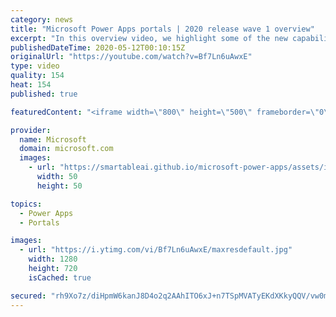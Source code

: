 ```yaml
---
category: news
title: "Microsoft Power Apps portals | 2020 release wave 1 overview"
excerpt: "In this overview video, we highlight some of the new capabilities included in the latest update to Microsoft Power Apps portals.     Here are the capabilities covered:   •    Power BI integration, so you can quickly add Power BI reports, tables, and dashboards to your portals without coding.  •    Themes"
publishedDateTime: 2020-05-12T00:10:15Z
originalUrl: "https://youtube.com/watch?v=Bf7Ln6uAwxE"
type: video
quality: 154
heat: 154
published: true

featuredContent: "<iframe width=\"800\" height=\"500\" frameborder=\"0\" src=\"https://www.youtube.com/embed/Bf7Ln6uAwxE\" allow=\"accelerometer; autoplay; encrypted-media; gyroscope; picture-in-picture\" allowfullscreen></iframe>"

provider:
  name: Microsoft
  domain: microsoft.com
  images:
    - url: "https://smartableai.github.io/microsoft-power-apps/assets/images/organizations/microsoft.com-50x50.jpg"
      width: 50
      height: 50

topics:
  - Power Apps
  - Portals

images:
  - url: "https://i.ytimg.com/vi/Bf7Ln6uAwxE/maxresdefault.jpg"
    width: 1280
    height: 720
    isCached: true

secured: "rh9Xo7z/diHpmW6kanJ8D4o2q2AAhITO6xJ+n7TSpMVATyEKdXKkyQQV/vw0mx81JrbsA1yHOpXmN1PYppOr0HdwR66IywNCQr2dDFsPlR6hknS/eQQzmwJxYjfNzYB1qePJxmcYOcuOI2/sEHyRXRxnIYsuB9iVukQfGVmDKbdlCAjZE4fC1Yci/S5pnGD6CZcwODMfZVggaveYADNzocwHTidbYp7nSwYcmfX2GBhvI9Az7QWIsrkBLyr1KBIr6PDLuWEdS+nsioYfT2BW+NwgvdPgN+zxggvVA7H+UEfvF7wXWkn2jdvXtyDnXIQsBdjhMv3ENqkPGOrZ0yQWqCxcCxqMvwn+lUItEBOqnX2ZDmb0XQRVeJTp+og2KR3RKL2BNE1oVoc6mhbiQTtS8CeiEZOYziG3DKeBfUI+6tsRmAh4JsJHYaDApUYj2lQV;y5S9vwCE/dsC/MCYQ2gszA=="
---
```


